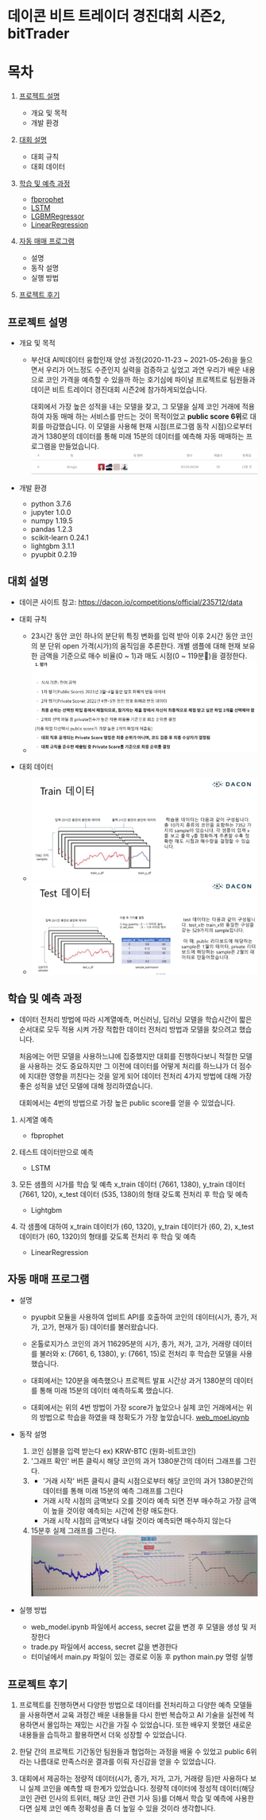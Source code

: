 # 데이콘 비트 트레이더 경진대회 시즌2, bitTrader

# 목차

1. [프로젝트 설명](#프로젝트-설명)

   - 개요 및 목적
   - 개발 환경

2. [대회 설명](#대회-설명)

   - 대회 규칙
   - 대회 데이터

3. [학습 및 예측 과정](#학습-및-예측-과정)

   - [fbprophet](./fbprophet.ipynb)
   - [LSTM](./lstm.ipynb)
   - [LGBMRegressor](./lightgbm.ipynb)
   - [LinearRegression](./linear.ipynb)

4. [자동 매매 프로그램](#자동-매매-프로그램)

   - 설명
   - 동작 설명
   - 실행 방법

5. [프로젝트 후기](#프로젝트-후기)

## 프로젝트 설명

- 개요 및 목적

  - 부산대 AI빅데이터 융합인재 양성 과정(2020-11-23 ~ 2021-05-26)을 들으면서 우리가 어느정도 수준인지 실력을 검증하고 싶었고 과연 우리가 배운 내용으로 코인 가격을 예측할 수 있을까 하는 호기심에 파이널 프로젝트로 팀원들과 데이콘 비트 트레이더 경진대회 시즌2에 참가하게되었습니다.

    대회에서 가장 높은 성적을 내는 모델을 찾고, 그 모델을 실제 코인 거래에 적용하여 자동 매매 하는 서비스를 만드는 것이 목적이었고 <b>public score 6위</b>로 대회를 마감했습니다. 이 모델을 사용해 현재 시점(프로그램 동작 시점)으로부터 과거 1380분의 데이터를 통해 미래 15분의 데이터를 예측해 자동 매매하는 프로그램을 만들었습니다.
    ![public socre](image/score.png)

- 개발 환경
  - python 3.7.6
  - jupyter 1.0.0
  - numpy 1.19.5
  - pandas 1.2.3
  - scikit-learn 0.24.1
  - lightgbm 3.1.1
  - pyupbit 0.2.19

## 대회 설명

- 데이콘 사이트 참고: https://dacon.io/competitions/official/235712/data

- 대회 규칙

  - 23시간 동안 코인 하나의 분단위 특징 변화를 입력 받아 이후 2시간 동안 코인의 분 단위 open 가격(시가)의 움직임을 추론한다. 개별 샘플에 대해 현재 보유한 금액을 기준으로 매수 비율(0 ~ 1)과 매도 시점(0 ~ 119분)을 결정한다.
  - ![규칙](./image/rule.png)

- 대회 데이터
  - ![train data](image/train_data.png)
  - ![test data](image/test_data.png)

## 학습 및 예측 과정

- 데이터 전처리 방법에 따라 시계열예측, 머신러닝, 딥러닝 모델을 학습시간이 짧은 순서대로 모두 적용 시켜 가장 적합한 데이터 전처리 방법과 모델을 찾으려고 했습니다.

  처음에는 어떤 모델을 사용하느냐에 집중했지만 대회를 진행하다보니 적절한 모델을 사용하는 것도 중요하지만 그 이전에 데이터를 어떻게 처리를 하느냐가 더 점수에 지대한 영향을 끼친다는 것을 알게 되어 데이터 전처리 4가지 방법에 대해 가장 좋은 성적을 냈던 모델에 대해 정리하였습니다.

  대회에서는 4번의 방법으로 가장 높은 public score를 얻을 수 있었습니다.

1. 시계열 예측

   - fbprophet

2. 테스트 데이터만으로 예측

   - LSTM

3. 모든 샘플의 시가를 학습 및 예측 x_train 데이터 (7661, 1380), y_train 데이터 (7661, 120), x_test 데이터 (535, 1380)의 형태 갖도록 전처리 후 학습 및 예측

   - Lightgbm

4. 각 샘플에 대하여 x_train 데이터가 (60, 1320), y_train 데이터가 (60, 2), x_test 데이터가 (60, 1320)의 형태를 갖도록 전처리 후 학습 및 예측

   - LinearRegression

## 자동 매매 프로그램

- 설명

  - pyupbit 모듈을 사용하여 업비트 API를 호출하여 코인의 데이터(시가, 종가, 저가, 고가, 현재가 등) 데이터를 불러왔습니다.

  - 온톨로지가스 코인의 과거 116295분의 시가, 종가, 저가, 고가, 거래량 데이터를 불러와 x: (7661, 6, 1380), y: (7661, 15)로 전처리 후 학습한 모델을 사용했습니다.

  - 대회에서는 120분을 예측했으나 프로젝트 발표 시간상 과거 1380분의 데이터를 통해 미래 15분의 데이터 예측하도록 했습니다.

  - 대회에서는 위의 4번 방법이 가장 score가 높았으나 실제 코인 거래에서는 위의 방법으로 학습을 하였을 때 정확도가 가장 높았습니다. [web_moel.ipynb](./web_model.ipynb)

- 동작 설명

  1. 코인 심블을 입력 받는다 ex) KRW-BTC (원화-비트코인)
  2. '그래프 확인' 버튼 클릭시 해당 코인의 과거 1380분간의 데이터 그래프를 그린다.
  3. - '거래 시작' 버튼 클릭시 클릭 시점으로부터 해당 코인의 과거 1380분간의 데이터를 통해 미래 15분의 예측 그래프를 그린다
     - 거래 시작 시점의 금액보다 오를 것이라 예측 되면 전부 매수하고 가장 금액이 높을 것이랑 예측되는 시간에 전량 매도한다.
     - 거래 시작 시점의 금액보다 내릴 것이라 예측되면 매수하지 않는다
  4. 15분후 실제 그래프를 그린다.
     ![trade image](image/trade.png)

- 실행 방법
  - web_model.ipynb 파일에서 access, secret 값을 변경 후 모델을 생성 및 저장한다
  - trade.py 파일에서 access, secret 값을 변경한다
  - 터미널에서 main.py 파일이 있는 경로로 이동 후 python main.py 명령 실행

## 프로젝트 후기

1. 프로젝트를 진행하면서 다양한 방법으로 데이터를 전처리하고 다양한 예측 모델들을 사용하면서 교육 과정간 배운 내용들을 다시 한번 복습하고 AI 기술을 실전에 적용하면서 몰입하는 재밌는 시간을 가질 수 있었습니다. 또한 배우지 못했던 새로운 내용들을 습득하고 활용하면서 더욱 성장할 수 있었습니다.

2. 한달 간의 프로젝트 기간동안 팀원들과 협업하는 과정을 배울 수 있었고 public 6위라는 나름대로 만족스러운 결과를 이뤄 자신감을 얻을 수 있었습니다.

3. 대회에서 제공하는 정량적 데이터(시가, 종가, 저가, 고가, 거래량 등)만 사용하다 보니 실제 코인을 예측할 때 한계가 있었습니다. 정량적 데이터에 정성적 데이터(해당 코인 관련 인사의 트위터, 해당 코인 관련 기사 등)를 더해서 학습 및 예측에 사용한다면 실제 코인 예측 정확성을 좀 더 높일 수 있을 것이라 생각합니다.
